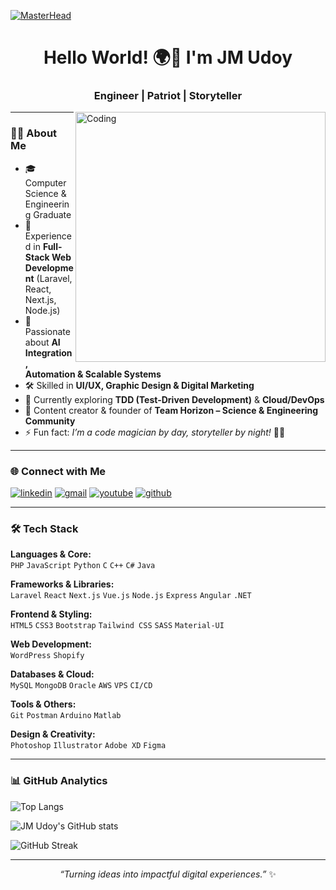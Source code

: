 [![MasterHead](https://i.postimg.cc/NjPbqC1w/github-header-image.png)](https://jmudoy.com/)

<h1 align="center">Hello World! 🌍👋 I'm JM Udoy</h1>
<h3 align="center">Engineer | Patriot | Storyteller</h3>
<img align="right" alt="Coding" width="400" src="https://i.postimg.cc/8CmtxhSg/coding-boy.gif">

---

### 👨‍💻 About Me  
- 🎓 Computer Science & Engineering Graduate  
- 💼 Experienced in **Full-Stack Web Development** (Laravel, React, Next.js, Node.js)  
- 🚀 Passionate about **AI Integration, Automation & Scalable Systems**  
- 🛠 Skilled in **UI/UX, Graphic Design & Digital Marketing**  
- 🌱 Currently exploring **TDD (Test-Driven Development)** & **Cloud/DevOps**  
- 🎥 Content creator & founder of **Team Horizon – Science & Engineering Community**  
- ⚡ Fun fact: *I’m a code magician by day, storyteller by night!* 🧙‍♂️  

---

### 🌐 Connect with Me  
<a href="https://linkedin.com/in/jmudoy" target="blank"><img src="https://img.shields.io/badge/LinkedIn-0077B5?style=for-the-badge&logo=linkedin&logoColor=white" alt="linkedin" /></a>
<a href="mailto:jmudoy.contact@gmail.com" target="blank"><img src="https://img.shields.io/badge/Gmail-D14836?style=for-the-badge&logo=gmail&logoColor=white" alt="gmail" /></a>
<a href="https://www.youtube.com/channel/UCbskreiL23hvHN6uYupPJMw" target="blank"><img src="https://img.shields.io/badge/YouTube-FF0000?style=for-the-badge&logo=youtube&logoColor=white" alt="youtube" /></a>
<a href="https://github.com/jm-udoy" target="blank"><img src="https://img.shields.io/badge/GitHub-100000?style=for-the-badge&logo=github&logoColor=white" alt="github" /></a>

---

### 🛠️ Tech Stack  
**Languages & Core:**  
`PHP` `JavaScript` `Python` `C` `C++` `C#` `Java`  

**Frameworks & Libraries:**  
`Laravel` `React` `Next.js` `Vue.js` `Node.js` `Express` `Angular` `.NET`  

**Frontend & Styling:**  
`HTML5` `CSS3` `Bootstrap` `Tailwind CSS` `SASS` `Material-UI` 
 
**Web Development:**  
`WordPress` `Shopify`

**Databases & Cloud:**  
`MySQL` `MongoDB` `Oracle` `AWS` `VPS` `CI/CD`  

**Tools & Others:**  
`Git` `Postman` `Arduino` `Matlab`  

**Design & Creativity:**  
`Photoshop` `Illustrator` `Adobe XD` `Figma`  

---

### 📊 GitHub Analytics  

![Top Langs](https://github-readme-stats.vercel.app/api/top-langs/?username=jm-udoy&layout=donut)  

![JM Udoy's GitHub stats](https://github-readme-stats.vercel.app/api?username=jm-udoy&rank_icon=github&show_icons=true&hide=prs,issues,contribs)  

![GitHub Streak](https://github-readme-streak-stats.herokuapp.com/?user=jm-udoy&theme=default)  

---

<p align="center"> 
  <i>“Turning ideas into impactful digital experiences.”</i> ✨  
</p>
